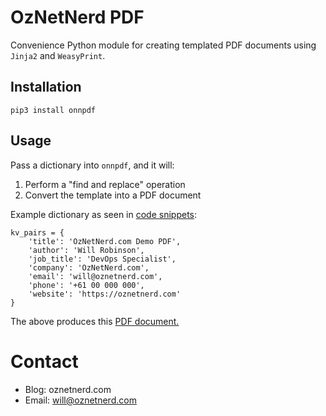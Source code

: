 # OzNetNerd PDF

Convenience Python module for creating templated PDF documents using `Jinja2` and `WeasyPrint`.

## Installation

```
pip3 install onnpdf
```

## Usage

Pass a dictionary into `onnpdf`, and it will:

1. Perform a "find and replace" operation
2. Convert the template into a PDF document

Example dictionary as seen in [code snippets](examples/Demo%20Guide):

```
kv_pairs = {
    'title': 'OzNetNerd.com Demo PDF',
    'author': 'Will Robinson',
    'job_title': 'DevOps Specialist',
    'company': 'OzNetNerd.com',
    'email': 'will@oznetnerd.com',
    'phone': '+61 00 000 000',
    'website': 'https://oznetnerd.com'
}
```

The above produces this [PDF document.](examples/Demo%20Guide/outputs/demo.pdf)

# Contact

* Blog: oznetnerd.com
* Email: will@oznetnerd.com